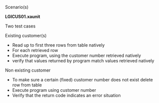 Scenario(s)

**LGICUS01.xaunit**

Two test cases

Existing customer(s)
- Read up to first three rows from table natively
- For each retrieved row
- Execute program, using the customer number retrieved natively
- verify that values returned by program match values retrieved natively

Non existing customer
- To make sure a certain (fixed) customer number does not exist delete row from table
- Execute program using customer number
- Verify that the return code indicates an error situation